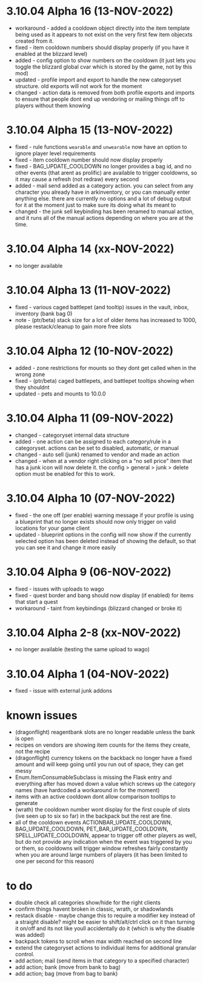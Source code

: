 # 3.10.04 Alpha 16 (13-NOV-2022)
 - workaround - added a cooldown object directly into the item template being used as it appears to not exist on the very first few item objecxts created from it.
 - fixed - item cooldown numbers should display properly (if you have it enabled at the blizzard level)
 - added - config option to show numbers on the cooldown (it just lets you toggle the blizzard global cvar which is stored by the game, not by this mod)
 - updated - profile import and export to handle the new categoryset structure.  old exports will not work for the moment
 - changed - action data is removed from both profile exports and imports to ensure that people dont end up vendoring or mailing things off to players without them knowing
 
# 3.10.04 Alpha 15 (13-NOV-2022)
 - fixed - rule functions `wearable` and `unwearable` now have an option to ignore player level requirements
 - fixed - item cooldown number should now display properly
 - fixed - BAG_UPDATE_COOLDOWN no longer provides a bag id, and no other events (that arent as prolific) are available to trigger cooldowns, so it may cause a refresh (not redraw) every second
 - added - mail send added as a category action. you can select from any character you already have in arkinventory, or you can manually enter anything else. there are currently no options and a lot of debug output for it at the moment just to make sure its doing what its meant to
 - changed - the junk sell keybinding has been renamed to manual action, and it runs all of the manual actions depending on where you are at the time.

# 3.10.04 Alpha 14 (xx-NOV-2022)
 - no longer available
 
# 3.10.04 Alpha 13 (11-NOV-2022)
 - fixed - various caged battlepet (and tooltip) issues in the vault, inbox, inventory (bank bag 0)
 - note - (ptr/beta) stack size for a lot of older items has increased to 1000, please restack/cleanup to gain more free slots
 
# 3.10.04 Alpha 12 (10-NOV-2022)
 - added - zone restrictions for mounts so they dont get called when in the wrong zone
 - fixed - (ptr/beta) caged battlepets, and battlepet tooltips showing when they shouldnt
 - updated - pets and mounts to 10.0.0
 
# 3.10.04 Alpha 11 (09-NOV-2022)
 - changed - categoryset internal data structure
 - added - one action can be assigned to each category/rule in a categoryset.  actions can be set to disabled, automatic, or manual
 - changed - auto sell (junk) renamed to vendor and made an action
 - changed - when at a vendor right clicking on a "no sell price" item that has a junk icon will now delete it.  the config > general > junk > delete option must be enabled for this to work.
 
# 3.10.04 Alpha 10 (07-NOV-2022)
 - fixed - the one off (per enable) warning message if your profile is using a blueprint that no longer exists should now only trigger on valid locations for your game client
 - updated - blueprint options in the config will now show if the currently selected option has been deleted instead of showing the default, so that you can see it and change it more easily
 
# 3.10.04 Alpha 9 (06-NOV-2022)
 - fixed - issues with uploads to wago
 - fixed - quest border and bang should now display (if enabled) for items that start a quest
 - workaround - taint from keybindings (blizzard changed or broke it)

# 3.10.04 Alpha 2-8 (xx-NOV-2022)
 - no longer available (testing the same upload to wago)
 
# 3.10.04 Alpha 1 (04-NOV-2022)
 - fixed - issue with external junk addons
 
# known issues
 - (dragonflight) reagentbank slots are no longer readable unless the bank is open
 - recipes on vendors are showing item counts for the items they create, not the recipe
 - (dragonflight) currency tokens on the backback no longer have a fixed amount and will keep going until you run out of space, they can get messy
 - Enum.ItemConsumableSubclass is missing the Flask entry and everything after has moved down a value which screws up the category names (have hardcoded a workaround in for the moment)
 - items with an active cooldown dont allow comparison tooltips to generate
 - (wrath) the cooldown number wont display for the first couple of slots (ive seen up to six so far) in the backpack but the rest are fine.
 - all of the cooldown events ACTIONBAR_UPDATE_COOLDOWN, BAG_UPDATE_COOLDOWN, PET_BAR_UPDATE_COOLDOWN, SPELL_UPDATE_COOLDOWN, appear to trigger off other players as well, but do not provide any indication when the event was triggered by you or them, so cooldowns will trigger window refreshes fairly constantly when you are around large numbers of players (it has been limited to one per second for this reason)
 
# to do
 - double check all categories show/hide for the right clients
 - confirm things havent broken in classic, wrath, or shadowlands
 - restack disable - maybe change this to require a modifier key instead of a straight disable?  might be easier to shift/alt/ctrl click on it than turning it on/off and its not like youll accidentally do it (which is why the disable was added)
 - backpack tokens to scroll when max width reached on second line
 - extend the categoryset actions to individual items for additional granular control.
 - add action; mail (send items in that category to a specified character)
 - add action; bank (move from bank to bag)
 - add action; bag (move from bag to bank)
 